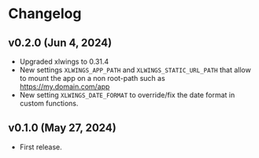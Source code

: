 # Changelog

## v0.2.0 (Jun 4, 2024)

* Upgraded xlwings to 0.31.4
* New settings `XLWINGS_APP_PATH` and `XLWINGS_STATIC_URL_PATH` that allow to mount the app on a non root-path such as https://my.domain.com/app
* New setting `XLWINGS_DATE_FORMAT` to override/fix the date format in custom functions.

## v0.1.0 (May 27, 2024)

* First release.
